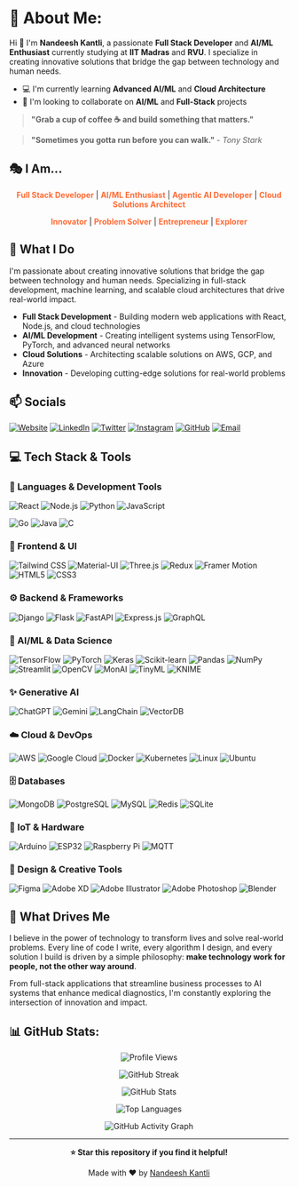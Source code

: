 # 💫 About Me:

Hi 👋 I'm **Nandeesh Kantli**, a passionate **Full Stack Developer** and **AI/ML Enthusiast** currently studying at **IIT Madras** and **RVU**. I specialize in creating innovative solutions that bridge the gap between technology and human needs.

* 💻 I'm currently learning **Advanced AI/ML** and **Cloud Architecture**
* 🤝 I'm looking to collaborate on **AI/ML** and **Full-Stack** projects

> **"Grab a cup of coffee ☕ and build something that matters."**

> **"Sometimes you gotta run before you can walk."** - *Tony Stark*

## 🎭 I Am...

<div align="center">

**<span style="color: #FF6B35;">Full Stack Developer</span>** | **<span style="color: #FF6B35;">AI/ML Enthusiast</span>** | **<span style="color: #FF6B35;">Agentic AI Developer</span>** | **<span style="color: #FF6B35;">Cloud Solutions Architect</span>**

**<span style="color: #FF6B35;">Innovator</span>** | **<span style="color: #FF6B35;">Problem Solver</span>** | **<span style="color: #FF6B35;">Entrepreneur</span>** | **<span style="color: #FF6B35;">Explorer</span>**

</div>

## 🎯 What I Do

I'm passionate about creating innovative solutions that bridge the gap between technology and human needs. Specializing in full-stack development, machine learning, and scalable cloud architectures that drive real-world impact.

* **Full Stack Development** - Building modern web applications with React, Node.js, and cloud technologies
* **AI/ML Development** - Creating intelligent systems using TensorFlow, PyTorch, and advanced neural networks
* **Cloud Solutions** - Architecting scalable solutions on AWS, GCP, and Azure
* **Innovation** - Developing cutting-edge solutions for real-world problems

## 📫 Socials

[![Website](https://img.shields.io/badge/Website-FF6B35?style=for-the-badge&logo=About.me&logoColor=white)](https://nandeesh-kantli.vercel.app)
[![LinkedIn](https://img.shields.io/badge/LinkedIn-0077B5?style=for-the-badge&logo=linkedin&logoColor=white)](https://linkedin.com/in/nandeesh-kantli)
[![Twitter](https://img.shields.io/badge/Twitter-1DA1F2?style=for-the-badge&logo=twitter&logoColor=white)](https://twitter.com/nandeeshkantli)
[![Instagram](https://img.shields.io/badge/Instagram-E4405F?style=for-the-badge&logo=instagram&logoColor=white)](https://instagram.com/nandeeshkantli)
[![GitHub](https://img.shields.io/badge/GitHub-100000?style=for-the-badge&logo=github&logoColor=white)](https://github.com/tan1ro)
[![Email](https://img.shields.io/badge/Email-D14836?style=for-the-badge&logo=gmail&logoColor=white)](mailto:nkantli24@gmail.com)

## 💻 Tech Stack & Tools

### 🌱 Languages & Development Tools

![React](https://img.shields.io/badge/React-20232A?style=for-the-badge&logo=react&logoColor=61DAFB)
![Node.js](https://img.shields.io/badge/Node.js-43853D?style=for-the-badge&logo=node.js&logoColor=white)
![Python](https://img.shields.io/badge/Python-3776AB?style=for-the-badge&logo=python&logoColor=white)
![JavaScript](https://img.shields.io/badge/JavaScript-F7DF1E?style=for-the-badge&logo=javascript&logoColor=black)

![Go](https://img.shields.io/badge/Go-00ADD8?style=for-the-badge&logo=go&logoColor=white)
![Java](https://img.shields.io/badge/Java-ED8B00?style=for-the-badge&logo=java&logoColor=white)
![C](https://img.shields.io/badge/C-00599C?style=for-the-badge&logo=c&logoColor=white)

### 🎨 Frontend & UI

![Tailwind CSS](https://img.shields.io/badge/Tailwind_CSS-38B2AC?style=for-the-badge&logo=tailwind-css&logoColor=white)
![Material-UI](https://img.shields.io/badge/Material--UI-0081CB?style=for-the-badge&logo=material-ui&logoColor=white)
![Three.js](https://img.shields.io/badge/Three.js-000000?style=for-the-badge&logo=three.js&logoColor=white)
![Redux](https://img.shields.io/badge/Redux-593D88?style=for-the-badge&logo=redux&logoColor=white)
![Framer Motion](https://img.shields.io/badge/Framer_Motion-0055FF?style=for-the-badge&logo=framer&logoColor=white)
![HTML5](https://img.shields.io/badge/HTML5-E34F26?style=for-the-badge&logo=html5&logoColor=white)
![CSS3](https://img.shields.io/badge/CSS3-1572B6?style=for-the-badge&logo=css3&logoColor=white)

### ⚙️ Backend & Frameworks

![Django](https://img.shields.io/badge/Django-092E20?style=for-the-badge&logo=django&logoColor=white)
![Flask](https://img.shields.io/badge/Flask-000000?style=for-the-badge&logo=flask&logoColor=white)
![FastAPI](https://img.shields.io/badge/FastAPI-009688?style=for-the-badge&logo=fastapi&logoColor=white)
![Express.js](https://img.shields.io/badge/Express.js-404D59?style=for-the-badge&logo=express&logoColor=white)
![GraphQL](https://img.shields.io/badge/GraphQL-E10098?style=for-the-badge&logo=graphql&logoColor=white)

### 🤖 AI/ML & Data Science

![TensorFlow](https://img.shields.io/badge/TensorFlow-FF6F00?style=for-the-badge&logo=tensorflow&logoColor=white)
![PyTorch](https://img.shields.io/badge/PyTorch-EE4C2C?style=for-the-badge&logo=pytorch&logoColor=white)
![Keras](https://img.shields.io/badge/Keras-D00000?style=for-the-badge&logo=keras&logoColor=white)
![Scikit-learn](https://img.shields.io/badge/scikit--learn-F7931E?style=for-the-badge&logo=scikit-learn&logoColor=white)
![Pandas](https://img.shields.io/badge/Pandas-150458?style=for-the-badge&logo=pandas&logoColor=white)
![NumPy](https://img.shields.io/badge/NumPy-013243?style=for-the-badge&logo=numpy&logoColor=white)
![Streamlit](https://img.shields.io/badge/Streamlit-FF4B4B?style=for-the-badge&logo=streamlit&logoColor=white)
![OpenCV](https://img.shields.io/badge/OpenCV-5C3EE8?style=for-the-badge&logo=opencv&logoColor=white)
![MonAI](https://img.shields.io/badge/MonAI-FF6F00?style=for-the-badge&logo=tensorflow&logoColor=white)
![TinyML](https://img.shields.io/badge/TinyML-FF6F00?style=for-the-badge&logo=tensorflow&logoColor=white)
![KNIME](https://img.shields.io/badge/KNIME-FF6F00?style=for-the-badge&logo=knime&logoColor=white)

### ✨ Generative AI

![ChatGPT](https://img.shields.io/badge/ChatGPT-74AA9C?style=for-the-badge&logo=openai&logoColor=white)
![Gemini](https://img.shields.io/badge/Gemini-4285F4?style=for-the-badge&logo=google&logoColor=white)
![LangChain](https://img.shields.io/badge/LangChain-00FF00?style=for-the-badge&logo=langchain&logoColor=white)
![VectorDB](https://img.shields.io/badge/VectorDB-FF6F00?style=for-the-badge&logo=pinecone&logoColor=white)

### ☁️ Cloud & DevOps

![AWS](https://img.shields.io/badge/AWS-232F3E?style=for-the-badge&logo=amazon-aws&logoColor=white)
![Google Cloud](https://img.shields.io/badge/Google_Cloud-4285F4?style=for-the-badge&logo=google-cloud&logoColor=white)
![Docker](https://img.shields.io/badge/Docker-2496ED?style=for-the-badge&logo=docker&logoColor=white)
![Kubernetes](https://img.shields.io/badge/Kubernetes-326CE5?style=for-the-badge&logo=kubernetes&logoColor=white)
![Linux](https://img.shields.io/badge/Linux-FCC624?style=for-the-badge&logo=linux&logoColor=black)
![Ubuntu](https://img.shields.io/badge/Ubuntu-E95420?style=for-the-badge&logo=ubuntu&logoColor=white)

### 🗄️ Databases

![MongoDB](https://img.shields.io/badge/MongoDB-4EA94B?style=for-the-badge&logo=mongodb&logoColor=white)
![PostgreSQL](https://img.shields.io/badge/PostgreSQL-316192?style=for-the-badge&logo=postgresql&logoColor=white)
![MySQL](https://img.shields.io/badge/MySQL-00000F?style=for-the-badge&logo=mysql&logoColor=white)
![Redis](https://img.shields.io/badge/Redis-DC382D?style=for-the-badge&logo=redis&logoColor=white)
![SQLite](https://img.shields.io/badge/SQLite-07405E?style=for-the-badge&logo=sqlite&logoColor=white)

### 🔧 IoT & Hardware

![Arduino](https://img.shields.io/badge/Arduino-00979D?style=for-the-badge&logo=arduino&logoColor=white)
![ESP32](https://img.shields.io/badge/ESP32-E7352C?style=for-the-badge&logo=espressif&logoColor=white)
![Raspberry Pi](https://img.shields.io/badge/Raspberry_Pi-C51A4A?style=for-the-badge&logo=raspberry-pi&logoColor=white)
![MQTT](https://img.shields.io/badge/MQTT-660066?style=for-the-badge&logo=mqtt&logoColor=white)

### 🎨 Design & Creative Tools

![Figma](https://img.shields.io/badge/Figma-F24E1E?style=for-the-badge&logo=figma&logoColor=white)
![Adobe XD](https://img.shields.io/badge/Adobe_XD-FF61F6?style=for-the-badge&logo=adobe-xd&logoColor=white)
![Adobe Illustrator](https://img.shields.io/badge/Adobe_Illustrator-FF9A00?style=for-the-badge&logo=adobe-illustrator&logoColor=white)
![Adobe Photoshop](https://img.shields.io/badge/Adobe_Photoshop-31A8FF?style=for-the-badge&logo=adobe-photoshop&logoColor=white)
![Blender](https://img.shields.io/badge/Blender-F5792A?style=for-the-badge&logo=blender&logoColor=white)

## 🚀 What Drives Me

I believe in the power of technology to transform lives and solve real-world problems. Every line of code I write, every algorithm I design, and every solution I build is driven by a simple philosophy: **make technology work for people, not the other way around**.

From full-stack applications that streamline business processes to AI systems that enhance medical diagnostics, I'm constantly exploring the intersection of innovation and impact.

## 📊 GitHub Stats:

<div align="center">

![Profile Views](https://komarev.com/ghpvc/?username=tan1ro&color=orange&style=for-the-badge)

![GitHub Streak](https://streak-stats.demolab.com/?user=tan1ro&theme=radical&hide_border=true&card_width=705)

![GitHub Stats](https://github-readme-stats.vercel.app/api?username=tan1ro&show_icons=true&theme=radical&include_all_commits=true&count_private=true&card_width=705)

![Top Languages](https://github-readme-stats.vercel.app/api/top-langs/?username=tan1ro&layout=compact&theme=radical&langs_count=8&card_width=705)

![GitHub Activity Graph](https://github-readme-activity-graph.vercel.app/graph?username=tan1ro&theme=radical&hide_border=true&area=true&card_width=705)

</div>

---

<div align="center">

**⭐ Star this repository if you find it helpful!**

Made with ❤️ by [Nandeesh Kantli](https://github.com/tan1ro)

</div> 
